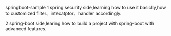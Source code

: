 springboot-sample
1 spring security side,learning how to use it basiclly,how to customized filter、intecatptor、handler accordingly.

2 spring-boot side,learing how to build a project with spring-boot with advanced features.
